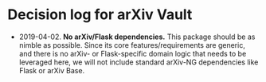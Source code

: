 # Decision log for arXiv Vault

- 2019-04-02. **No arXiv/Flask dependencies.** This package should be as nimble
  as possible. Since its core features/requirements are generic, and there is
  no arXiv- or Flask-specific domain logic that needs to be leveraged here,
  we will not include standard arXiv-NG dependencies like Flask or arXiv Base.
